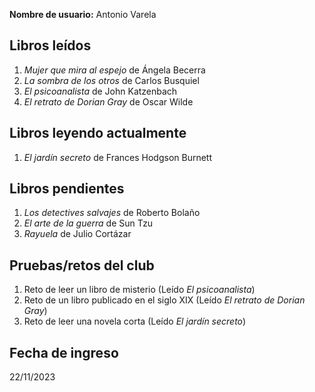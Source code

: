 **Nombre de usuario:** Antonio Varela

## Libros leídos
1. *Mujer que mira al espejo* de Ángela Becerra  
2. *La sombra de los otros* de Carlos Busquiel  
3. *El psicoanalista* de John Katzenbach  
4. *El retrato de Dorian Gray* de Oscar Wilde

## Libros leyendo actualmente
1. *El jardín secreto* de Frances Hodgson Burnett  

## Libros pendientes
1. *Los detectives salvajes* de Roberto Bolaño  
2. *El arte de la guerra* de Sun Tzu  
3. *Rayuela* de Julio Cortázar  

## Pruebas/retos del club
1. Reto de leer un libro de misterio (Leído *El psicoanalista*)  
2. Reto de un libro publicado en el siglo XIX (Leído *El retrato de Dorian Gray*)  
3. Reto de leer una novela corta (Leído *El jardín secreto*)  

## Fecha de ingreso
22/11/2023
